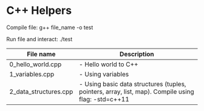 # C++ Helpers

Compile file:
g++ file_name -o test

Run file and interact:
./test

| File name        		| Description 												   |
| --------------------- |------------------------------------------------------------- |
| 0_hello_world.cpp 		| - Hello world to C++ |
| 1_variables.cpp			| - Using variables |
| 2_data_structures.cpp		| - Using basic data structures (tuples, pointers, array, list, map). Compile using flag: -std=c++11 | 